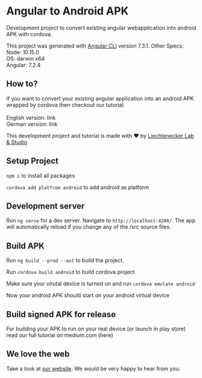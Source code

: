 # Angular to Android APK

Development project to convert existing angular webapplication into android APK with cordova.

This project was generated with [Angular CLI](https://github.com/angular/angular-cli) version 7.3.1.
Other Specs:<br>
Node: 10.15.0<br>
OS: darwin x64<br>
Angular: 7.2.4<br>

## How to?

If you want to convert your existing angular application into an android APK wrapped by cordova then checkout our tutorial:<br><br>
English version: link<br>
German version: link

This development project and tutorial is made with ❤ by [Liechtenecker Lab & Studio](https://liechtenecker.at)

## Setup Project

`npm i` to install all packages

`cordova add platfrom android` to add android as platform

## Development server

Run `ng serve` for a dev server. Navigate to `http://localhost:4200/`. The app will automatically reload if you change any of the /src source files.

## Build APK

Run `ng build --prod --aot` to build the project.

Run `cordova build android` to build cordova project

Make sure your virutal device is turned on and run `cordova emulate android`

Now your android APK should start on your android virtual device

## Build signed APK for release

For building your APK to run on your real device (or launch in play store) read our full tutorial on medium.com (here)

## We love the web

Take a look at [our website](https://liechtenecker.at). We would be very happy to hear from you. 

